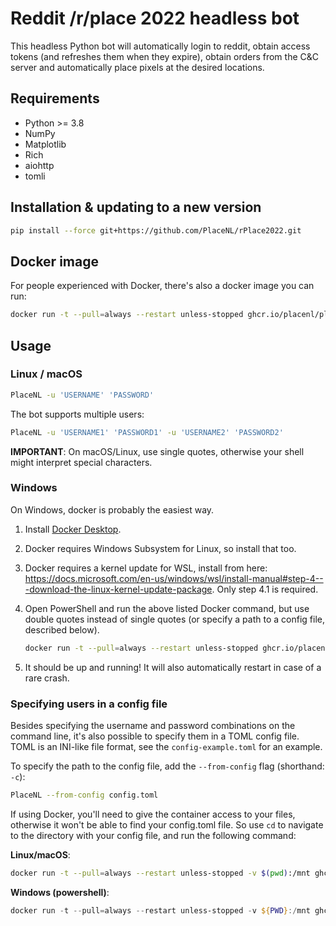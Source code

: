 # Reddit /r/place 2022 headless bot

This headless Python bot will automatically login to reddit, obtain access 
tokens (and refreshes them when they expire), obtain orders from the C&C server
and automatically place pixels at the desired locations.

## Requirements

- Python >= 3.8
- NumPy
- Matplotlib
- Rich
- aiohttp
- tomli

## Installation & updating to a new version

```bash
pip install --force git+https://github.com/PlaceNL/rPlace2022.git
```

## Docker image

For people experienced with Docker, there's also a docker image you can run:

```bash
docker run -t --pull=always --restart unless-stopped ghcr.io/placenl/placenl-python -u 'USERNAME' 'PASSWORD'
```

## Usage

### Linux / macOS

```bash
PlaceNL -u 'USERNAME' 'PASSWORD'
```

The bot supports multiple users:
```bash
PlaceNL -u 'USERNAME1' 'PASSWORD1' -u 'USERNAME2' 'PASSWORD2'
```

**IMPORTANT**: On macOS/Linux, use single quotes, otherwise your shell might 
interpret special characters. 

### Windows

On Windows, docker is probably the easiest way. 

1. Install [Docker Desktop](https://docs.docker.com/desktop/windows/install/).
2. Docker requires Windows Subsystem for Linux, so install that too.
3. Docker requires a kernel update for WSL, install from here: 
   https://docs.microsoft.com/en-us/windows/wsl/install-manual#step-4---download-the-linux-kernel-update-package.
   Only step 4.1 is required.
4. Open PowerShell and run the above listed Docker command, but use double quotes instead of 
   single quotes (or specify a path to a config file, described below).
   
   ```bash
   docker run -t --pull=always --restart unless-stopped ghcr.io/placenl/placenl-python -u "USERNAME" "PASSWORD"
   ```
5. It should be up and running! It will also automatically restart in case of a rare crash.

### Specifying users in a config file

Besides specifying the username and password combinations on the command line, it's also possible to specify them
in a TOML config file. TOML is an INI-like file format, see the `config-example.toml` for an example.

To specify the path to the config file, add the `--from-config` flag (shorthand: `-c`):

```bash
PlaceNL --from-config config.toml
```

If using Docker, you'll need to give the container access to your files, otherwise it won't be able to find your 
config.toml file. So use `cd` to navigate to the directory with your config file, and run the following command:

**Linux/macOS**:

```bash
docker run -t --pull=always --restart unless-stopped -v $(pwd):/mnt ghcr.io/placenl/placenl-python -c /mnt/config.toml
```

**Windows (powershell)**:

```powershell
docker run -t --pull=always --restart unless-stopped -v ${PWD}:/mnt ghcr.io/placenl/placenl-python -c /mnt/config.toml
```

